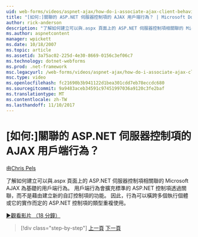```yaml
---
uid: web-forms/videos/aspnet-ajax/how-do-i-associate-ajax-client-behavior-with-an-aspnet-server-control
title: "[如何:]關聯的 ASP.NET 伺服器控制項的 AJAX 用戶端行為？ | Microsoft Docs"
author: rick-anderson
description: "了解如何建立可以與.aspx 頁面上的 ASP.NET 伺服器控制項相關聯的 Microsoft AJAX 為基礎的用戶端行為。 用戶端行為 e..."
ms.author: aspnetcontent
manager: wpickett
ms.date: 10/18/2007
ms.topic: article
ms.assetid: 3a75ac02-225d-4e30-8669-0156c3ef06c7
ms.technology: dotnet-webforms
ms.prod: .net-framework
msc.legacyurl: /web-forms/videos/aspnet-ajax/how-do-i-associate-ajax-client-behavior-with-an-aspnet-server-control
msc.type: video
ms.openlocfilehash: fc21690b3b941122d1bea301cdd7eb78eccdc680
ms.sourcegitcommit: 9a9483aceb34591c97451997036a9120c3fe2baf
ms.translationtype: MT
ms.contentlocale: zh-TW
ms.lasthandoff: 11/10/2017
---
```

<a name="how-do-i-associate-ajax-client-behavior-with-an-aspnet-server-control"></a>[如何:]關聯的 ASP.NET 伺服器控制項的 AJAX 用戶端行為？
====================
由[Chris Pels](https://twitter.com/chrispels)

了解如何建立可以與.aspx 頁面上的 ASP.NET 伺服器控制項相關聯的 Microsoft AJAX 為基礎的用戶端行為。 用戶端行為會擴充標準的 ASP.NET 控制項透過關聯，而不是藉由建立新的自訂控制項的功能。 因此，行為可以橫跨多個執行個體或它的實作而定的 ASP.NET 控制項的類型重複使用。

[&#9654;觀看影片 （18 分鐘）](https://channel9.msdn.com/Blogs/ASP-NET-Site-Videos/how-do-i-associate-ajax-client-behavior-with-an-aspnet-server-control)

>[!div class="step-by-step"]
[上一頁](how-do-i-build-custom-server-controls-that-work-with-or-without-aspnet-ajax.md)
[下一頁](how-do-i-retrieve-values-from-server-side-ajax-controls.md)
